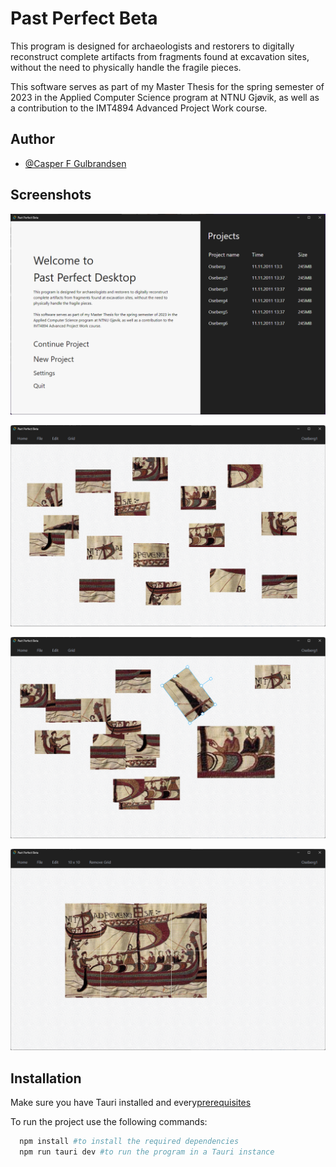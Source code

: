 # Past Perfect Beta

This program is designed for archaeologists and restorers to digitally
reconstruct complete artifacts from fragments found at excavation
sites, without the need to physically handle the fragile pieces.

This software serves as part of my Master Thesis for the spring
semester of 2023 in the Applied Computer Science program at NTNU
Gjøvik, as well as a contribution to the IMT4894 Advanced Project Work
course.

## Author

- [@Casper F Gulbrandsen](https://github.com/casperfg)

## Screenshots

![App Screenshot](./src/Images/screenshots/landing-page-screenshot.png)

![App Screenshot](./src/Images/screenshots/canvas-page-screenshot.png)

![App Screenshot](./src/Images/screenshots/canvas-page-rotate-resize-screenshot.png)

![App Screenshot](./src/Images/screenshots/canvas-page-complete-screenshot.png)

## Installation

Make sure you have Tauri installed and every[prerequisites](https://tauri.app/v1/guides/getting-started/prerequisites)

To run the project use the following commands:

```bash
  npm install #to install the required dependencies
  npm run tauri dev #to run the program in a Tauri instance
```
